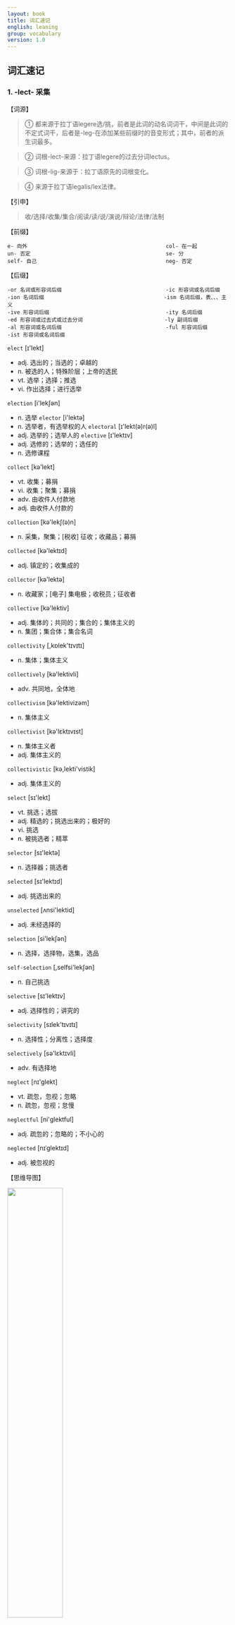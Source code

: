 ```yaml
---
layout: book
title: 词汇速记
english: leaning
group: vocabulary
version: 1.0
---
```


## 词汇速记

### 1. -lect- 采集

【词源】

 > ① 都来源于拉丁语legere选/挑，前者是此词的动名词词干，中间是此词的不定式词干，后者是-leg-在添加某些前缀时的音变形式；其中，前者的派生词最多。

 > ② 词根-lect-来源：拉丁语legere的过去分词lectus。

 > ③ 词根-lig-来源于：拉丁语原先的词根变化。

 > ④ 来源于拉丁语legalis/lex法律。


【引申】

 > 收/选择/收集/集合/阅读/读/说/演说/辩论/法律/法制



【前缀】

```
e- 向外                                            col- 在一起
un- 否定                                           se- 分
self- 自己                                         neg- 否定
```

【后缀】
```
-or 名词或形容词后缀                                 -ic 形容词或名词后缀
-ion 名词后缀                                      -ism 名词后缀，表、、、主义
-ive 形容词后缀                                     -ity 名词后缀
-ed 形容词或过去式或过去分词                          -ly 副词后缀
-al 形容词或名词后缀                                 -ful 形容词后缀
-ist 形容词或名词后缀
```

`elect` [ɪ'lekt] 
- adj. 选出的；当选的；卓越的 
- n. 被选的人；特殊阶层；上帝的选民 
- vt. 选举；选择；推选
- vi. 作出选择；进行选举

`election` [i'lekʃən] 
- n. 选举
`elector` [i'lektə] 
- n. 选举者，有选举权的人
`electoral` [ɪ'lekt(ə)r(ə)l] 
- adj. 选举的；选举人的
`elective` [ɪ'lektɪv] 
- adj. 选修的；选举的；选任的 
- n. 选修课程

`collect` [kə'lekt] 
- vt. 收集；募捐 
- vi. 收集；聚集；募捐 
- adv. 由收件人付款地 
- adj. 由收件人付款的

`collection` [kə'lekʃ(ə)n] 
- n. 采集，聚集；[税收] 征收；收藏品；募捐

`collected` [kə'lektɪd] 
- adj. 镇定的；收集成的

`collector` [kə'lektə] 
- n. 收藏家；[电子] 集电极；收税员；征收者

`collective` [kə'lektiv] 
- adj. 集体的；共同的；集合的；集体主义的 
- n. 集团；集合体；集合名词

`collectivity` [,kɒlek'tɪvɪtɪ] 
- n. 集体；集体主义

`collectively` [kə'lektivli] 
- adv. 共同地，全体地

`collectivism` [kə'lektivizəm] 
- n. 集体主义

`collectivist` [kə'lɛktɪvɪst] 
- n. 集体主义者 
- adj. 集体主义的

`collectivistic` [kə,lekti'vistik] 
- adj. 集体主义的

`select` [sɪ'lekt] 
- vt. 挑选；选拔 
- adj. 精选的；挑选出来的；极好的 
- vi. 挑选 
- n. 被挑选者；精萃

`selector` [sɪ'lektə] 
- n. 选择器；挑选者

`selected` [sɪ'lektɪd] 
- adj. 挑选出来的

`unselected` [ʌnsi'lektid] 
- adj. 未经选择的

`selection` [si'lekʃən] 
- n. 选择，选择物，选集，选品

`self-selection` [,selfsi'lekʃən] 
- n. 自己挑选

`selective` [sɪ'lektɪv] 
- adj. 选择性的；讲究的

`selectivity` [sɪlek'tɪvɪtɪ] 
- n. 选择性；分离性；选择度

`selectively` [sə'lɛktɪvli] 
- adv. 有选择地

`neglect` [nɪ'glekt] 
- vt. 疏忽，忽视；忽略 
- n. 疏忽，忽视；怠慢

`neglectful` [ni'ɡlektful] 
- adj. 疏忽的；忽略的；不小心的

`neglected` [nɪˈglektɪd] 
- adj. 被忽视的



【思维导图】


<img src="../images/-lect-.jpg" width="50%" height="50%">           






### 2. -press- 压，按

【词源】

 > 来自拉丁语pressare，按，压，来自premere，按，压，-ss，过去分词格或表反复，来自PIE*per，击，打，捶，词源同print.由按，压引申词义印刷，报纸等相关词义。


【引申】

 > 压/按/印刷/压迫/压制


【前缀】
```
over- 在上，超过                                                         anti- 反
de- 向下，分离                                                           com- 在一起，强调
im- 否定，使动，强调                                                      re- 往回，重复，再次
ex- 向外                                                                i??- 否定（？代指两个相同的辅音字母）                      
un- 否定
```


【后缀】
 
 ```
-er = -or 名词或形容词后缀                                               -ion 名词后缀
-ed 形容词或过去式或过去分词                                              -al 形容词或名词后缀
-ing 形容词或动名词或现在分词                                             -ism 名词后缀，表、、、主义
-ure 名词或动词后缀                                                     -ible 形容词后缀，表能、、、的
-ize 动词后缀，表使动                                                   -ity 名词后缀
-ation 复合名词后缀                                                    -ness 名词后缀
-ive 形容词或名词后缀                                                   -less 形容词后缀，表否定
-ly 副词后缀                                                           -ant  形容词或名词后缀

```


`press` [pres] 

- vt. 压；按；逼迫；紧抱 
- vi. 压；逼；重压 
- n. 压；按 [印刷] 印刷机


`presser` ['presə] 
- n. 压榨机；压制工


`pressed` [prɛst] 
- adj. 加压的；紧迫的


`pressing` ['presɪŋ] 
- n. 压；冲压件 
- adj. 紧迫的；迫切的；恳切的


`pressure` ['preʃə] 
- n. 压力；压迫，[物] 压强 
- vt. 迫使；密封；使……增压【


`pressured` ['preʃəd] 
- adj. 紧迫的；感受压力的


`pressurize` ['preʃəraɪz] 
- vt. 密封；增压；使……加压，使……压入


`pressurized` ['prɛʃəraɪzd] 
- adj. 加压的；受压的


`pressurization` [ˌpreʃərɪˈzeɪʃn;] 
- n. 增压；气密；压力输送


`depressurize` [diː'preʃəraɪz] 
- vt. 使减压


`impress` [ɪm'pres] 
- vt. 盖印；强征；传送；给予某人深刻印象 
- vi. 给人印象 
- n. 印象，印记；特征，痕迹


`impression` [ɪm'preʃ(ə)n] 
- n. 印象


`impressional` [ɪm'prɛʃənl] 
- adj. 印象的；易受影响的


`impressionism` [ɪm'preʃənɪzəm] 
- n. 印象派，印象主义


`misimpression` [,misim'preʃən] 
- n. 错误的印象


`impressive` [ɪm'presɪv] 
- adj. 给人印象深刻的


`impressively` [im'presivli] 
- adv. 令人难忘地；感人地


`unimpressive` ['ʌnɪm'prɛsɪv]
-  adj. 无印象的；给人印象不深的；不惹人注意的


`express` [ɪk'spres] 
- vt. 表达；快递 
- adj. 明确的；迅速的；专门的 
- adv. 清楚地，明显地；特别地，专门地 
- n. 快车，快递，专使；捷运公司

`unexpressed` [ʌnɪk'sprest] 
- adj. 未表达的；不明说的


`expressible` [ɪk'sprɛsəbl] 
- adj. 可表现的；可榨出的


`expressive` [ɪk'spresɪv] 
- adj. 表现的；有表现力的；表达…的


`expressivity` [,ekspre'sɪvətɪ] 
- n. 表达性；善于表达；基因的表现度


`expressively` [ɪk'sprɛsɪvli] 
- adv. 表现地；意味深长地；表示地


`expressiveness` [ɪk'sprɛsɪvnɪs] 
- n. 善于表现；表情丰富


`expression` [ɪkˈspreʃn] 
- n. 表现；表达


`expressionless` [ɪk'spreʃ(ə)nlɪs] 
- adj. 无表情的；呆板的


`expressionlessly` [ɪk'spreʃ(ə)nlɪsli] 
- adv. 无表情地；呆板地


`depress` [dɪ'pres] 
- v. 使沮丧，使意志消沉，使心灰意冷


`depressor` [dɪ'presə] 
- n. 抑压者；抑压物


`depressed` [dɪ'prest] 
- adj. 沮丧的；萧条的；压低的


`depressive` [dɪ'presɪv] 
- adj. 抑郁的；压抑的


`depressing` [dɪ'presɪŋ] 
- ad.j令人沮丧的；令人抑郁的


`depressingly` [dɪ'prɛsɪŋli] 
- adv. 郁闷地；抑压地


`depressant` [dɪ'pres(ə)nt] 
- n. 镇静剂，[医][矿业] 抑制剂 
- adj. 有镇静作用的


`antidepressant` [,æntɪdɪ'pres(ə)nt] 
- n. 抗抑郁剂 adj. 抗抑郁的


`compress` [kəm'pres] 
- vt. 压缩，压紧


`compressor` [kəm'presə] 
- n. 压缩机；压缩物


`compression` [kəm'preʃ(ə)n] 
- n. 压缩，浓缩


`compressive` [kəm'presɪv] 
- adj. 压缩的；有压缩力的


`compressible` [kəm'prɛsəbl] 
- adj. 可压缩的；可压榨的


`compressibility` [kəm,prɛsə'bɪləti] 
- n. 压缩性；压缩系数；压缩率


`repress` [rɪ'pres] 
- vt. 抑制；镇压


`repressed` [rɪ'prest] 
- adj. 被压抑的；被抑制的


`repression` [rɪ'preʃən] 
- n. 抑制，[心理] 压抑


`repressive` [rɪ'presɪv] 
- adj. 镇压的；压抑的；抑制的


`irrepressible` [ɪrɪ'presɪb(ə)l] 
- adj. 抑制不住的；压服不了的


`irrepressibly` [ɪrɪ'prɛsəbli] 
- adv. 镇压不住地；无法抑制地


【思维导图】


<img src="../images/-press-.jpg" width="85%" height="85%">



### 3. -nat- 出生


【词源】

> 词根-nasc-来源于拉丁语nasci出生，是它的不定式词干，它在英语中派生词数量较少，词根-nat-来源于nasci的完成时词干(此动词无动名词形式)；词根-nasc-也可以理解为是根据辅音的交替规律由-nat-变来的，属于单/双辅音交替规律，词根nat有同形异义词根：-nat-游泳，来源于拉丁语natare，如：natant漂浮的/游泳的、natator游泳者。变形为naiss，naiv。


【引申】

> 诞生/天生/天生的


【前缀】
```
de-
inter-
trans-
un- 
```


【后缀】
```
-ion                                                    -ize
-al                                                     -ed
-ly                                                     -ation
-ity                                                    -ive
-ism                                                    -ure
-ist                                                    -ness
-ic
```


`nation` ['neiʃən] 
- n. 国家；民族；国民


`national` ['næʃ(ə)n(ə)l] 
- adj. 国家的；国民的；民族的；国立的 
- n. 国民


`nationally` ['næʃnəli] 
- adv. 全国性地；以国民立场地；举国一致地


`nationality` [næʃə'nælɪtɪ] 
- n. 国籍，国家；民族；部落


`nationalism` ['næʃ(ə)n(ə)lɪz(ə)m] 
- n. 民族主义；国家主义；民族特性


`nationalist` ['næʃ(ə)n(ə)lɪst] 
- n. 民族主义者；国家主义者；民族独立主义者 
- adj. 民族主义的（等于nationalistic）；国家主义的；民族独立主义的


`nationalistic` [,næʃnə'lɪstɪk] 
- adj. 民族主义的；国家的


`nationalize` ['næʃnəlaɪz] 
- vt. 使国有化；使民族化；使归化；使成国家
 

`nationalized` ['næʃnəlaɪzid] 
- adj. 国有的；国有化的；国营的


`nationalization` [,næʃənəlɪ'zeʃən] 
- n. 国有化；同化，归化


`denationalize` [diː'næʃ(ə)n(ə)laɪz] 
- vt. 使（工业等）非国有化；使变成私营；开除…的国籍


`denationalization` ['di,næʃənəlɪ'zeʃən] 
- n. 剥夺国籍；剥夺公民权利；非国有化


`international` [ɪntə'næʃ(ə)n(ə)l] 
- n. 国际组织；国际体育比赛；外国居留者；国际股票
- adj. 国际的；超越国界的；国际关系的；世界的


`internationally` [,intə'næʃənəli] 
- adv. 国际性地；在国际间


`internationalist` [,ɪntə'næʃənəlɪst] 
- n. 国际主义者；国际法学家


`internationalism` [ɪntə'næʃ(ə)n(ə)lɪz(ə)m] 
- n. 国际主义；国际性


`internationalize` [ɪntə'næʃ(ə)n(ə)laɪz] 
- vt. 使国际化；置于国际管理下


`internationalization` ['ɪntə,næʃənəlaɪ'zeɪʃən] 
- n. 国际化


`transnational` [trænz'næʃ(ə)n(ə)l] 
- adj. 跨国的；超越国界的


`transnationally` [trænz'næʃ(ə)n(ə)li] 
- adv. 跨国地


`transnationalization` [trænz'næʃ(ə)n(ə)laɪ'zeɪʃən] 
- n. 跨国化 超民族化


`native` ['neɪtɪv] 
- adj. 本国的；土著的；天然的；与生俱来的；天赋的 
- n. 本地人；土产；当地居民


`natively` ['netɪvli] 
- adv. 生来地；天然地


`nativism` ['neɪtɪvɪz(ə)m] 
- n. 先天论；本土主义


`nativist` ['netɪvɪst] 
- n. 先天论者；本土主义者；本土文化保护者


`nativity` [nə'tiviti] 
- n. 出生；出生地；（Nativity）耶稣的诞生


`nature` ['neitʃə] 
- n. 自然；性质；本性；种类


`natural` ['nætʃərəl] 
- adj. 自然的；物质的；天生的；不做作的 
- n. 自然的事情；白痴；本位音


`unnatural` [,ʌn'nætʃərəl] 
- adj. 不自然的；反常的；不近人情的


`naturally` ['nætʃ(ə)rəlɪ] 
- adv. 自然地；自然而然地；轻而易举；天生地；大方地


`unnaturally` [ʌn'nætʃərəli] 
- adv. 故意地；违反习俗地；不合乎自然规律地


`naturalism` ['nætʃ(ə)rəlɪz(ə)m] 
- n. 自然主义；本能行动；自然论


`naturalness` ['nætʃrəlnəs] 
- n. 当然，自然


`naturalist` ['nætʃ(ə)rəlɪst] 
- n. 自然主义者；博物学者；（英）动物标本剥制者；买卖玩赏动物的商人
- adj. 自然的（等于naturalistic）；自然主义的；博物学的


`naturalistic` [nætʃ(ə)rə'lɪstɪk] 
- adj. 自然的；自然主义的；博物学的


`naturalistically` [nætʃ(ə)rə'lɪstɪk(ə)lɪ] 
- adv. 自然主义地




### 4. -form- 形式，格式，形成


【词源】
> ① 来源于拉丁语动词formare形成，因为该词根常加前缀构词，所以有些词典将其视为后缀，但无论怎么说，该词根所构成的词汇都很容易辨认和理解；

> ② 来源基础词form形状/形成/形态，词根与之同形义。


【引申】
> 形式/外形/形状/形成


【前缀】
```
un-
in-
non-
semi-
per-
trans-
de-
```

 
【后缀】
```
-ed                                                 -s
-less                                               -ize
-ness                                               -ism
-al                                                 -ant
-ly                                                 -er
-ity                                                -ics
-ist                                                -ate
-ic                                                 -ion
-ive                                                -ing
-ance                                               -able
```


`form` [fɔːm] 
- vi. 形成 n. 表格


`formed` [fɔ:md] 
- adj. 成形的，成形


`unformed` [ʌn'fɔːmd] 
- adj. 未成形的；未充分发展的


`formless` ['fɔːmlɪs] 
- adj. 没有形状的；无定形的；形体不明的


`formlessness` ['fɔːmlɪsnis] 
- n. 无形


`formation` [fɔː'meɪʃ(ə)n] 
- n. 阵型，编队，队形


`formative` ['fɔːmətɪv] 
- adj. 形成的；造型的


`formal` ['fɔːm(ə)l] 
- adj. 正式的；拘谨的；有条理的 
- n. 正式的社交活动；夜礼服


`formally` ['fɔːməlɪ] 
- adv. 正式地；形式上


`formality` [fɔ'mæləti] 
- n. 礼节；拘谨；仪式；正式手续


`informal` [ɪn'fɔːm(ə)l] 
- adj. 非正式的


`informally` [in'fɔ:məli] 
- adv. 非正式地；不拘礼节地


`informality` [,ɪnfɔː'mælɪtɪ] 
- n. 非正式；不拘礼节


`nonformal` [nɒn-'fɔːm(ə)l] 
adj. 非正式的


`semiformal` [,semɪ'fɔːməl] 
adj. 半正式的


`formalism` ['fɔːm(ə)lɪz(ə)m] 
- n. 形式主义；形式体系


`formalist` [fɔ:'mælist] 
- n. 拘泥形式的人；形式主义者 
- adj. 形式主义的；死板的


`formalistic` [,fɔrml'ɪstɪk] 
- adj. 形式主义的，呆板的


`formalize` ['fɔːm(ə)laɪz] 
- vt. 使形式化；使正式


`formalized` ['fɔːm(ə)laɪzd] 
- adj. 形式化的；正式的


`formalization` [,fɔməlɪ'zeʃən] 
- n. 形式化；礼仪化


`inform` [ɪn'fɔːm] 
- vt. 通知；告诉；报告


`informed` [ɪn'fɔːmd] 
- adj. 消息灵通的；见多识广的


`informant` [ɪn'fɔːmənt] 
- n. 告密者；提供消息者


`informer` [ɪn'fɔːmə] 
- n. 告密者；通知者


`informate` [,infə'meit] 
- vt. 为…提供信息；告知，通知


`information` [ɪnfə'meɪʃ(ə)n] 
- n. 信息


`informational` [,ɪnfɚ'meʃənəl] 
- adj. 情报的；报告的


`informative` [ɪn'fɔːmətɪv] 
- adj. 情报的


`informatics` [,ɪnfə'mætɪks] 
- n. [图情][计] 信息学；情报学（复数用作单数）


`perform` [pə'fɔːm] 
- vt. 执行；完成；演奏 
- vi. 执行，机器运转；表演


`performance` [pə'fɔːm(ə)ns] 
- n. 表演


`performer` [pə'fɔːmə(r)] 
- n. 表演者


`performing` [pə'fɔːmɪŋ] 
- adj. 表演的；履行的


`performative` [pə'fɔːmətɪv] 
- adj. 表述行为的 
- n. 述行成分，述行语


`performativity` [pə'fɔːmətɪviti] 
- n. 表演性


`transform`  [træns'fɔːm] 
- vt. 改变，使…变形；转换 
- vi. 变换，改变；转化


`transformer`  [træns'fɔːmə] 
- n. [电] 变压器；促使变化的人


`transformation`  [trænsfə'meɪʃ(ə)n] 
- n. 转型，彻底改观，变革


`transformational` [,trænzfə'meʃənəl] 
- adj. 转换的；改变的；转换生成的


`transformative` [trænz'fɔmətɪv] 
- adj. 变化的，变形的


`deform` [dɪ'fɔːm] 
- vt. 使变形；使成畸形 
- vi. 变形；变畸形 
- adj. 畸形的；丑陋的


`deformed` [dɪ'fɔːmd] 
- adj. 畸形的；丑陋的


`deformity` [dɪ'fɔːmɪtɪ] 
- n. 畸形；畸形的人或物


`deformation` [,diːfɔː'meɪʃ(ə)n] 
- n. 变形


`deformable` [,di'fɔ:məbl] 
- adj. 可变形的



### 5. -vis- = -vid- 看


【词源】
> 词根-vid-和-vis-是一对异形同源根，-vid-来自拉丁语的videre，videre过去分词是visus，vis是它的动名词词干，意为tolook，tosee，它们的变形为-vic-，-view-，-voy-，-vey-/-vei-，-vy-/-vi-，ud等。同义词根有来自拉丁语的spect/spec(spic，spi，spy)，the，tu和来自希腊语的orama，scop以及来自盎格鲁-撒克逊语的see等。此外，还有来自拉丁语的意为eye的ocul，来自希腊语的op(t)，ophthalm等，含义相似。


【引申】
> 看见/观看/审视


【前缀】
```
re-                                               e-             
ad-                                               in-
super-                                            im-
pro-                                              self- 
```


【后缀】
``` 
-or = -er                                               -ly
-able = -ible                                           -ize = -ise
-ory = -ary                                             -ed
-ice                                                    -ing
-ion                                                    -e
-ism                                                    -al
-ist                                                    -ent
-o                                                      -ette
-ate                                                    -ence 
```



`visit` ['vizit] 
- vt. & vi. 访问；探望；参观；游览，访问 
- vi. 作客 n. 逗留


`visitor` ['vizitə] 
- n. 参观者，观光者，游客，访问者


`visitable` ['vɪzɪtəbl] 
- adj. 值得访问的；适于参观的；易受视察的


`visiting` [ˈvɪzɪtɪŋ] 
- n. 拜访，访问；参观 
- adj. 参观的；游览的


`visitation` [vɪzɪ'teɪʃ(ə)n] 
- n. 访问；探视；视察；正式访问


`revisit` [riː'vɪzɪt] 
- vt. 重游；再访；重临 
- n. 再访问


`advise` [əd'vaiz] 
- vt. （商业）通知，报告；提议，建议 
- vi. 接受劝告，商量；建议，提供意见


`advice` [əd'vais] 
- n. (医生，顾问的)意见，劝告，忠告


`adviser` [əd'vaɪzə] 
- n. 顾问，劝告者；（美大学）指导教授，导师


`advisor` [əd'vaizə] 
- n. 顾问，劝告者；<美>（指导大学新生学科问题等的）指导教授


`advisory` [əd'vaizəri] 
- adj. 劝告的，忠告的；提供咨询的；顾问的 
- n. 报告；公告


`advisable` [əd'vaɪzəb(ə)l] 
- adj. 明智的; 可取的; 能劝告的; 适当的


`revise` [rɪ'vaɪz] 
- vt. 修订；改变；修正；[主英国英语]复习 
- vi. 修订，校订 
- n. 修订；校订；[印刷]校样，清样; 修订版，修订本


`revised` [rɪ'vaɪzd] 
- adj. 改进的；经过修订（或校正）的


`revision` [rɪ'vɪʒ(ə)n] 
- n. 复习，修订，修改；修订本；校对；复审，上诉


`revisionist` [rɪ'vɪʒənɪst] 
- n. 修正主义者 
- adj. 修正主义的；持修正主义论的


`revisionism` [rɪ'vɪʒənɪzəm] 
- n. 修正主义


`revisionary` [ri'viʒənəri] 
- adj. 校订的；修正的


`visible` [ˈvɪzəbl] 
- adj. 看得见的；明显的，显然的；手头的，可得到的; 可察觉到的


`visibly` ['vɪzəbli] 
- adv. 明显地；显然；看得见地


`invisible` [ɪn'vɪzɪb(ə)l] 
- adj. 看不见的；隐匿的；无形的（指银行、旅游等服务）；不引人注目的 
- n. 看不见的人


`invisibly` [ɪn'vɪzəbli] 
- adv. 看不见地，无形地；无形中


`visual` ['vizjuəl] 
- adj. 视觉的，看得见的；光学的，视力的；形象化的；光学的 
- n. 画面，图象


`visually` [ˈvɪʒʊəli] 
- adv. 形象化地；外表上；看得见地


`visualize` ['vɪʒuəlaɪz] 
- vt. 形成思维图像；设想；使可见 
- vi. 形成思维图像


`visualized` ['vɪʒʊə,laɪz] 
- adj. 直观的；直视的


`visualization` [,vɪzjʊəlaɪ'zeɪʃən] 
n. 形象化；清楚地呈现在心


`supervise` ['sju:pəvaiz] 
- vt. 监视，监督，管理


`supervisor` ['sju:pəvaizə] 
- n. 监视者，监督(人)，管理人


`supervising` ['sʊpɚvaɪzɪŋ] 
- n. [自] 监控


`supervised` ['sʊpɚvaɪzd] 
- adj. 有监督的


`supervision` [,sju:pə'viʒən] 
- n. 监督，管理，监督的行为，过程或作用


`supervisory` ['sju:pə,vaizəri] 
- adj. 监督的，管理的


`provide` [prə'vaɪd] 
- vt. & vi. 提供，供给，供应 
- vt. 规定；提供(+for)；装备；预备
- vi. 抚养，赡养(+for)；做准备；预约(for或against)


`provider` [prə'vaɪdə] 
- n. 供应者，提供者，（尤指）维持家庭生计者


`provided` [prə'vaɪdɪd] 
- conj. 假如；倘若；如果；假如；在…的条件下


`providing` [prə'vaɪdɪŋ] 
- conj. 假如，以…为条件 
- v. 供给（现在分词）；预备


`improvise` ['ɪmprəvaɪz] 
- vt. & vi. 即兴创作；临时提供，临时凑成；即兴演奏；即兴表演


`improviser` ['ɪmprə,vaɪzɚ] 
- n. 即兴诗人；即席演奏者；即兴创作者


`improvised` ['imprəvaizd] 
- adj. 即兴的；临时准备的


`improvisatory` [,im'prɔvizə'tɔ:riəl] 
- adj. 即兴的；即席的


`improvisation` [ɪmprəvaɪ'zeɪʃn] 
- n. 即席演奏；即兴创作，即兴演说；即兴作品；急就章


`improvisational` [,ɪmprəvaɪ'zeɪʃənəl] 
- adj. 即兴的


`televise` ['telivaiz] 
- vt. 由电视播送；摄制成电视节目；实况播送；（用电视机）收看 
- vi. 电视播放


`television` ['teli,viʒən] 
- n. 电视，电视机；电视节目；电视业


`televisual` [,teli'vizjuəl] 
- adj. 电视的，适于拍摄电视的


`evident` ['evidənt] 
- adj. 明显的，明白的；昭著；彰


`evidence` ['evɪd(ə)ns] 
- n. 证词；证据；迹象；明显 
- vt. 使明显；显示; 表明；证实


`evidently` ['evɪd(ə)ntlɪ] 
- adv. 明显地，显而易见；明显地，清楚地；错不了，毫无疑问


`evidential` [,evɪ'denʃ(ə)l] 
- adj. 证据的；基于证据的；提供证据的；可作证据的


`evidentiary` [,ɛvə'dɛnʃəri] 
- adj. 证据的；根据证据的


`self-evident` ['self'evidənt] 
- adj. 不言而喻的；不证自明的


`self-evidently` ['self'evidəntli] 
- adv. 不言而喻地


`video` ['vidiəu] 
- n. 磁带录像；录像磁带；录像机，电视；（指方法）录像 
- vt. 录像；制作…的录像
- adj. 电视的；视频的；影像的；用录像磁带[录像带]的


`videophone` ['vidiəufəun] 
- n. 可视电话，电视电话，视像电话


`videocast` ['vidiəukɑ:st] 
- n. 电视广播


`videotape` ['vɪdɪə(ʊ)teɪp] 
- n. 录像带 
- vt. 将…录到录像带上


`videocassette` [vɪdɪəʊkə'set] 
- n. 录影带


`videodisc` ['vɪdɪəʊdɪsk] 
- n. 影碟


`videocamera` ['vidiəu'kæm(ə)rə] 
- n. 摄像机 视频摄像机 录像机



### 6. -duct- = -duc- 引导


【词源】
> 来源于拉丁语的ducere 意为to lead，这对词根的孳生能力很强，其同族词不下百个。-du-是它们的变形。同义词根有来源于拉丁语的men(mean)和来源于希腊语的agog。此外，还有意为to drive 的来源于拉丁语的词根ag/ig/act,flig,pel/puls(peal)等。


【引申】
> 领导/带来/指引


【前缀】
``` 
pro- = pre-                                          semi-
re-                                                  super-
non-                                                 e-
counter-                                             ir-
un-                                                  intro-
over-                                                de-
con- = co-                                           ab-
mis-                                                 se-

```



【后缀】
```
-e                                                  -ible
-er = -or                                           -ity
-ing                                                -al 
-ed                                                 -ee
-ion                                                -ess
-ive                                                -ness
-ly   
```



`produce` [prə'djuːs] 
- vt. 制造；出示；引起；[经济学]生利 
- n. 产品；产量；产额；结果


`producer` [prə'djuːsə] 
- n. 生产者，制造者；制片人；煤气发生炉；自养有机体


`producing` [prə'djuːsɪŋ] 
- adj. 生产的 n. 生产；制片


`produced` [prəʊ'djuːst] 
- adj. 引长的；畸形地伸长的


`product` ['prɒdʌkt] 
- n. 产品；结果；乘积；作品


`production` [prə'dʌkʃ(ə)n] 
- n. 生产，制作；产品；产量；夸张的行动或形象，小题大做


`productive` [prəu'dʌktiv] 
- adj. 富有成效的；多产的；生产性的；具有创造性的


`productively` [prə'dʌktɪvli] 
- adv. 有结果地；有成果地；多产地


`productivity` [prɒdʌk'tɪvɪtɪ] 
- n. 生产率，生产力；[经济学]生产率；[生态学]生产率


`reproduce` [riːprə'djuːs] 
- vt. & vi. 复制，重现，再版；生殖，繁殖


`reproduced` [riːprə'djuːst] 
- adj. 再生的；重制的


`reproduction` [riːprə'dʌkʃ(ə)n] 
- n. 繁殖，生殖；再生产，再现，[心]再生作用；复制品


`reproductive` [,riːprə'dʌktɪv] 
- adj. 生殖的；再生的；复制的


`reproducible` [,riprə'djʊsəbl] 
- adj. 可再生的；可繁殖的；可复写的


`reproducibility` [riprə,dju:sə'biliti] 
- n. 重复能力，再现性；可复演性；可重现性


`conduct` ['kɒndʌkt] 
- vi. 导电；带领 
- vt. 管理；引导；表现 
- n. 进行；行为；实施


`misconduct` [,miskən'dʌktə] 
- n. 行为不正，不规矩；处理不当；（尤指官吏等的）胡作非为，渎职
- v. 处理…失当; 不规矩


`conductor` [kən'dʌktə] 
- n. <电>导体；售票员；（乐队）指挥；导管（套管的一种


`conducting` [kən'dʌktɪŋ] 
- adj. [物] 传导的 n. 指挥；执行；传导


`conduction` [kən'dʌkʃ(ə)n] 
- n.（热、电等的）传导，导热，导电；传导率；传导性；电导


`semiconductor` [,semikən'dʌktə] 
- n. 半导体


`conductive` [kən'dʌktɪv] 
- adj. 传导的；传导性的；有传导力的


`conductivity` [kɒndʌk'tɪvɪtɪ] 
- n. 导电性；[物][生理] 传导性


`conductance` [kən'dʌkt(ə)ns] 
- n. [电] 电导；导率；电导系数


`superconductor` ['supɚkəndʌktɚ] 
- n. [低温] 超导体


`superconducting` ['sjʊpəkən,dʌktɪŋ] 
- adj. [低温] 超导的


`superconductive` [,sʊpɚkən'dʌktɪv] 
- adj. 超电导的；超传导现象的


`superconductivity` [,suːpəkɒndʌk'tɪvɪtɪ] 
- n. 超导电性


`educate` ['edjʊkeɪt] 
- vt. 教育；培养；训练


`educator` ['edʒʊkeɪtə] 
- n. 教育家；教育工作者；教师


`educative` ['edʒʊkətɪv] 
- adj. 教育的，教育上的


`education` [,edju:'keiʃən] 
- n. 教育


`educationist` [,edjuː'keɪʃənɪst] 
- n. 教育家；教育理论家


`educational` [edʒʊ'keɪʃən(ə)l] 
- adj. 教育的；有教育意义的


`educationally` [,edju'keiʃənəli] 
- adv. 教育上地


`educable` ['edju(:)kəbl] 
- adj. 可教育的


`educated` ['edjʊkeɪtɪd] 
- adj. 受过教育的；有教养的


`uneducated` [ʌn'edjʊkeɪtɪd] 
- adj. 无知的；未受教育的


`reduce` [rɪ'djuːs] 
- vt. 减少，缩减


`reducer` [rɪ'djuːsə] 
- n. [助剂] 还原剂；减径管


`reduced` [rɪ'djuːst] 
- adj. 减少的；[数] 简化的；缩减的


`reducing` [rɪ'dʊsɪŋ] 
- n. 减低；减轻体重法，减肥法


`reducible` [rɪ'dusəbl] 
- adj. [数] 可约的，可化简的；可还原的；可缩小的


`irreducible` [ɪrɪ'djuːsɪb(ə)l] 
- adj. [数] 不可约的；不能削减的；不能复归的


`irreducibly` [,iri'dju:səbli] 
- adv. 不能减少地；不能简化地


`reduction` [ri'dʌkʃən] 
- n. 减少；降低；[数学]约简；[摄影术]减薄


`reductor` [ri'dʌktə] 
- n. 减速器，减压器，还原器


`reductive` [rɪ'dʌktɪv] 
- adj. 还原的；减少的 
- n. [助剂] 还原剂


`introduce` [,intrə'dju:s] 
- vt. 提出；介绍；引进；作为…的开头


`introduced` [,intrə'dju:sd] 
- adj. 引进的；引种的


`reintroduce` ['ri:,intrə'dju:s] 
- vt. 再引入；再提出；再介绍


`introductory` [,intrə'dʌktəri] 
- adj. 引导的，介绍的，导言的；开端的；序


`introduction` [,intrə'dʌkʃən] 
- n. 介绍；引进；采用；入门；传入


`reintroduction` [,riɪntrə'dʌkʃən] 
n. 再介绍；再引入


`deduct` [dɪ'dʌkt] 
- vt. 扣除，减去；演绎


`deduction` [dɪ'dʌkʃ(ə)n] 
- n. 推理；推断


`deductive` [dɪ'dʌktɪv] 
- adj. 演绎的；推论的；推断的


`deductible` [dɪ'dʌktɪb(ə)l] 
- adj. 可扣除的；可减免的


`deductibility` [di,dʌktə'biləti] 
- n. 可抵扣程度；可演绎


`seduce` [si'dju:s] 
- vt. 诱惑，诱使…堕落，勾引


`seduction` [si'dʌkʃən] 
- n. 勾引，诱惑


`seductive` [sɪ'dʌktɪv] 
- adj. 有魅力的；性感的；引人注意的


`seductively` [sɪ'dʌktɪv] 
- adv. 诱惑地；勾引地


`seductiveness` [sɪ'dʌktɪv] 
- n. 富有魅力；有诱惑力


`seducer` [si'dju:sə] 
- n. 引诱者，勾引者


`seductress` [sɪ'dʌktrɪs] 
- n. 勾引男人的女子；富有魅力的女子



### 7. -clud- = -clus- = -clos- 关闭

【词源】
> ① 都来源于拉丁语claudere关闭，它们属于一对同源异形根，前者是claud的不定式词干，在英语中常构成动词，而后者是claus的动名词词干，在英语中多出现在名词和形容词中。有本组词根构成的词汇量很大；

> ② 来源于基础词close关闭，词根与之同形义。


【引申】
> 紧闭/结束


【前缀】
``` 
in-                                                   se-
ex-                                                   re-
non-                                                  o??-
con-  
```


【后缀】
```
-e                                                        -ive
-ion                                                      -ness
-ary = -ory                                               -ly
-ed                                                       -ism 
-ing                                                      -ity
```


`include` [in'klu:d] 
- vt. 包含，包括，包住，关住


`included` [ɪn'kluːdɪd] 
- adj. 包括的；[植] 内藏的


`including` [ɪn'kluːdɪŋ] 
- prep. 包含，包括


`inclusion` [in'klu:ʒən] 
- n. 包含，包括，内含物


`inclusionary` [ɪn'skluʒənri]
- n. 包容性


`inclusive` [in'klu:siv] 
- adj. 包括在内的，包括的，包含的


`inclusiveness` [ɪnˈklu:sɪvnɪz] 
- n. 包容；包容性


`inclusively` [ɪn'klʊsɪvli] 
- adv. 包含地；在内地


`all-inclusive` ['ɔ:lin'klu:siv] 
- adj. 包括一切的；广泛的；详尽的


`exclude` [iks'klu:d] 
- vt. 排斥，拒绝接纳，把…排除在外


`excluding` [ɪk'skluːdɪŋ] 
- prep. 将……排除在外；不包括……


`excluded` [ɪk'skluːdɪd] 
- adj. 排除的


`exclusion` [ik'sklu:ʒən] 
- n. 排斥，拒绝，排除，排外


`exclusionism` [ik'sklu:ʒənizəm] 
- n. 排外主义


`exclusive` [ik'sklu:siv] 
- adj. 排外的，排他的，除外的


`exclusivity` [,ekskluː'sɪvətɪ] 
- n. 排外性；独占权


`non-exclusive` [nɑnɪk'sklusɪv] 
- adj. 非排他的；非独占的


`conclude` [kən'kluːd] 
- vt. 推断；决定，作结论；结束 
- vi. 推断；断定；决定


`conclusion` [kən'klu:ʒən] 
- n. 完结，结束，结局，结论


`conclusory` [kən'kluːsərɪ] 
- adj. 推断性的；没有证据的


`conclusive` [kən'kluːsɪv] 
- adj. 决定性的；最后的；确实的；确定性的


`conclusively` [kən'klu:sivli] 
- adv. 最后地；决定性地


`seclude` [si'klu:d] 
- vt. 使隔离，孤立，隐居，退隐


`seclusion` [sɪ'kluːʒ(ə)n] 
- n. 隔离；隐退；隐蔽的地方


`seclusive` [si'klu:siv] 
- adj. 隐居性的，爱隐居的


`secluded` [si'klu:did] 
- adj. 隔离的，隐退的，僻静的


`occlude` [ə'klu:d] 
- vt. 使堵塞，使闭塞


`occlusion` [ə'klu:ʒən] 
- n. 堵塞，闭塞


`occlusive` [ə'klu:siv] 
- adj. 闭塞的，堵塞的


`recluse` [ri'klu:s] 
- adj. 退居的，隐居的 
- n. 隐士，遁世者


`reclusive` [ri'klu:siv] 
- adj. 隐退的，隐居的，遁世的


`close` [kləʊs] 
- adj. 紧密的；亲密的；亲近的 
- vt. 关；结束；使靠近 
- vi. 关；结束；关闭 
- adv. 紧密地 
- n. 结束


`closed` [kləʊzd] 
- adj. 关着的；不公开的


`closeness` ['klosnɪs] 
- n. 亲密；接近；密闭；严密


 
### 8. -tain- = -ten- = -tin- = -tent- 握, 持, 守


【词源】
> 来源于拉丁语tenere保持。这四个词根非常重要，在这四个词根中，-ten-是基本的形式，词根-ten-来源于拉丁动词tenere不定式词干，意为to hold保持，-tent-来自该词的动名词词干，-tin-是-ten-在某些前缀之后的音变形式，-tin-是元音弱化后的形式。而-tain-是-ten-的重读形式，是从法语借用到英语后的形式，它也是这些词根中构词能力最强的一个。另外，-tin-也可以理解为：由词根-tain-脱落元音a而成，如：pertain适合、continent自制的、pertinency血肿。


【引申】
> 持有/保持/拿/握/守/控制/掌控/停止/连接/容纳


【前缀】
```
con-                                         inter-
dis-                                         trans-
```


【后缀】
```
-er                                           -ion
-ment                                         -ous 
-ed                                           -ly
-able                                         -al 
-e                                            -ance
-ity                                          -ent 
-ate 
```


`contain` [kən'teɪn] 
- vt. 包含；控制；容纳；牵制（敌军） 
- vi. 含有；自制


`container` [kən'teɪnə] 
- n. 集装箱；容器


`containment` [kən'teɪnm(ə)nt] 
- n. 包含；牵制；容量；密闭度；抑制, 牵制；牵制 [遏制] 政策


`contained` [kən'teɪnd] 
- adj. 泰然自若的，从容的；被控制的


`containable` [kən'teɪnəbḷ] 
- adj. 可控制的；可容纳的


`continue` [kən'tinju:] 
- vi. 继续，延续；仍旧，连续 
- vt. 继续说…；使…继续；使…延长


`continued` [kən'tinju:d] 
- adj. 继续的；持久的


`continuity` [,kɒntɪ'njuːɪtɪ] 
- n. 连续性；一连串；分镜头剧本


`continuation` [kən,tinju'eiʃən] 
- n. 继续；续集；延长；附加部分；扩建物


`continuous` [kən'tɪnjʊəs] 
- adj. 连续的，持续的；继续的；连绵不断的


`continuously` [kən'tɪnjʊəsli] 
- adv. 连续不断地


`continually` [kən'tɪnjʊəlɪ] 
- adv. 不断地；频繁地


`discontinue` [dɪskən'tɪnjuː] 
- vt. 停止；使中止 
- vi. 停止，中断


`discontinuity` [dɪs,kɒntɪ'njuːɪtɪ] 
- n. 不连续；中断；间断性；断绝


`discontinued` [,dɪskən'tɪnjʊ] 
- adj. 停止使用的；不连续的


`discontinuous` [dɪskən'tɪnjʊəs] 
- adj. 不连续的；间断的


`discontinuance` [,dɪskən'tɪnjʊəns] 
- n. 废止，中止；撤销诉讼


`continent` ['kɒntɪnənt] 
- n. 大陆，洲，陆地 
- adj. 自制的，克制的


`continental` [kɒntɪ'nent(ə)l] 
- adj. 大陆的；大陆性的 
- n. 欧洲人


`intercontinental` [,ɪntəkɒntɪ'nent(ə)l] 
- adj. 洲际的；大陆间的


`transcontinental` [,trænzkɒntɪ'nent(ə)l] 
- adj. 横贯大陆的；大陆那边的


`content` [kən'tent] 
- n. 内容，目录；满足；容量 
- adj. 满意的 
- vt. 使满足


`contention` [kən'tenʃ(ə)n] 
- n. 争论，争辩；争夺；论点


`contentment` [kən'tentm(ə)nt] 
- n. 满足；满意


`discontent` [dɪskən'tent] 
- n. 不满 
- adj. 不满的 
- vt. 使不满



### 9. -fac(t)- = -fec(t)- = -fic(t)- 做


【词源】

> ① 来源于拉丁语facere做，同英语make/do相同，属于一个非常重要的词，因为“做”在日常生活中无处不在。亦来源于拉丁动名词factum = thing done做过的事情。

> ② 来源于拉丁语fingere用手指捏制成形，它们属于一对同源异形词根，前者是此词的不定式词干，后者是此词的动名词词干。


【引申】
> 形成/形状/塑造/假装/构造/虚构/成形/做/制作/创造


【前缀】
```
bene-                         un-
male-                         dis-
per-                          co-
e??-                          o??-
in-                           non-
a??-                          suf-
self-
```

 
【后缀】


```
-al                     -less
-ly                     -ing  
-ity                    -ed  
-ory                    -ous   
-or =  -er              -ant = -ent   
-ive                    -e   
-ion                    -dom   
-ism                    -ency   
-ist                    -ize   
-ic                     -ate  
-ness   
```



fact [fækt] 
- n. 事实；实际；真相


factory ['fæktəri] 
- n. 工厂；制造厂；代理店


benefactor ['benifæktə] 
- n. 施恩者，恩人，捐助者


malefactor ['mælifæktə] 
- n. 作恶者，坏分子，犯罪分子


factual ['fæktʃʊəl] 
- adj. 实际的，事实的，确实的


factually ['fæktʃuəli] 
- adv. 真实地；确实地


factuality [,fæktʃʊ'æləti] 
- n. 实在性；事实性


perfect [ˈpəːfɪkt; (for v.) pəˈfekt] 
- adj. 完美的；最好的；精通的 
- vt. 使完美；使熟练 
- n. 完成式


perfective [pə'fektɪv] 
- adj. 完成的；完成式的 
- n. 完成式；完成式的动词


perfectly ['pɜːfɪk(t)lɪ] 
- adv. 完美地；完全地


perfection [pə'fekʃ(ə)n] 
- n. 完善；完美


perfectionism [pə'fekʃ(ə)nɪz(ə)m] 
- n. 至善论；十全十美主义


perfectionist [pə'fekʃ(ə)nɪst] 
- n. 完美主义者，追求完美的人；至善论者


perfectionistic [pə'fekʃ(ə)nɪstɪk] 
- adj. 完美主义的


effect [ɪ'fekt] 
- n. 影响；效果；作用 
- vt. 产生；达到目的


effective [ɪ'fektɪv] 
- adj. 有效的，起作用的；实际的，实在的；给人深刻印象


effectively [ɪ'fektɪvlɪ] 
- adv. 有效地，生效地；有力地；实际上


effectiveness [ɪ'fektɪvnɪs] 
- n. 效力


ineffective [ɪnɪ'fektɪv] 
- adj. 无效的，失效的；不起作用的


ineffectively [ɪnɪ'fektɪvlɪ] 
- adv. 无效地；无用地；无能地


ineffectiveness [,ɪnə'fɛktɪvnɪs] 
- n. 无效；不起作用


affect [ə'fekt] 
- vt. 影响；感染；感动；假装 
- vi. 倾向；喜欢 
- n. 情感；引起感情的因素


affecting [ə'fektɪŋ] 
- adj. 动人的；感人的


affected [ə'fektɪd] 
- adj. 受到影响的；做作的；假装的


affectless [ə'fektlis] 
- adj. 冷酷无情的；缺乏感情的


unaffected [ʌnə'fektɪd] 
- adj. 不受影响的；自然的；真挚的；不矫揉造作的


affection [ə'fekʃ(ə)n] 
- n. 喜爱，感情；影响；感染


affectional [ə'fɛkʃənəl] 
- adj. 情感上的；爱情的


affective [ə'fektɪv] 
- adj. 情感的；表达感情的


affectively [ə'fektɪvlɪ] 
- adv. 情感地


infect [ɪn'fekt] 
- vt. 感染，传染


infected [ɪn'fektɪd] 
- adj. 被感染的


uninfected [ˌʌnɪnˈfɛktɪd] 
- adj. 未感染的


infection [ɪn'fekʃ(ə)n] 
- n. 感染；传染；影响；传染病


coinfection [kəu-ɪn'fekʃ(ə)n] 
- n. 同时感染；共感染


infective [ɪn'fektɪv] 
- adj. 有传染性的，感染别人的


infectious [ɪn'fekʃəs] 
- adj. 传染的；传染性的；易传染的


infectiously [in'fekʃəsli] 
- adv. 传染地；有感染力地


disinfect [dɪsɪn'fekt] 
- vt. 将…消毒


disinfection [,dɪsɪn'fekʃən] 
- n. 消毒，杀菌


disinfectant [dɪsɪn'fekt(ə)nt] 
- n. 消毒剂 adj. 消毒的


office ['ɒfɪs] 
- n. 办公室；政府机关；官职；营业处


officer ['ɒfɪsə] 
- n. 军官，警官；公务员，政府官员；船长 
- vt. 指挥


official [ə'fɪʃ(ə)l] 
- adj. 官方的；正式的；公务的 
- n. 官员；公务员；高级职员


officialism [ə'fɪʃəlɪzəm] 
- n. 官僚作风；文牍主义；（总称）官员


officially [ə'fɪʃəlɪ] 
- adv. 正式地；官方地；作为公务员


officialdom [ə'fɪʃəldəm] 
- n. 官场；官员（总称）；官僚作风


unofficial [,ʌnə'fɪʃl] 
- adj. 非官方的；非正式的


unofficially [,ʌnə'fɪʃəli] 
- adv. 非正式地；非公认地


officemate [ə'fɪʃəsmeɪt] 
- n. 办公伙伴 办公室恋情


efficient [ɪ'fɪʃ(ə)nt] 
- adj. 有效率的；有能力的；生效的


efficiently [ɪ'fɪʃəntli] 
- adv. 有效地；效率高地（efficient的副词形式）


efficiency [ɪ'fɪʃ(ə)nsɪ] 
- n. 效率；效能；功效


inefficient [ɪnɪ'fɪʃ(ə)nt] 
- adj. 无效率的，效率低的；无能的


inefficiently [ɪnə'fɪʃəntli] 
- adv. 无效率地；缺乏能力地


inefficiency [,ɪnɪ'fɪʃənsɪ] 
- n. 效率低；无效率；无能


fiction ['fikʃən] 
- n. 小说；虚构，编造；谎言；虚构或幻想出来的事


fictionist ['fikʃənist] 
- n. 小说家；创作家


fictive ['fiktiv] 
- adj. 虚构的；想象上的；虚伪的


fictional ['fikʃənl] 
- adj. 虚构的；小说的


fictionally ['fɪkʃənəli] 
- adv. 编造地，杜撰地


fictionalize ['fikʃənəlaiz] 
- vt. 使小说化；把…编成小说


fictionalized ['fikʃənəlaizd] 
- adj. 小说化的


fictionalization [,fɪkʃənəlɪ'zeʃən] 
- n. 小说化


nonfiction [nɒn'fɪkʃən] 
- n. 非小说的散文文学


non-fictional [nɒn-'fikʃənl] 
- adj. 非虚构的


suffice [sə'faɪs] 
- vt. 使满足；足够…用；合格 
- vi. 足够；有能力


sufficient [sə'fɪʃ(ə)nt] 
- adj. 足够的；充分的


sufficiently [sə'fɪʃəntlɪ] 
- adv. 充分地；足够地


self-sufficient ['selfsə'fiʃənt] 
- adj. 自给自足的；极为自负的；过于自信的


sufficiency [sə'fɪʃ(ə)nsɪ] 
- n. 足量，充足；自满



